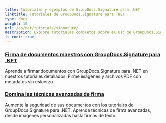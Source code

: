 ```yaml
---
title: Tutoriales y ejemplos de GroupDocs.Signature para .NET
linktitle: Tutoriales de GroupDocs.Signature para .NET
type: docs
weight: 10
url: /es/net/tutorials/signature/
description: Explore tutoriales completos sobre el uso de GroupDocs.Signature para .NET. Aprenda a implementar firmas digitales, personalizar flujos de trabajo y mejorar la seguridad de los documentos con guías claras y paso a paso.
is_root: true
---
```


### [Firma de documentos maestros con GroupDocs.Signature para .NET](./master-document-signing/)
Aprenda a firmar documentos con GroupDocs.Signature para .NET en nuestros tutoriales detallados. Firme imágenes y archivos PDF con metadatos sin esfuerzo.
### [Domina las técnicas avanzadas de firma](./master-advanced-sign-techniques/)
Aumente la seguridad de sus documentos con los tutoriales de GroupDocs.Signature para .NET. Aprenda técnicas de firma avanzadas, desde imágenes personalizadas hasta firmas de texto.